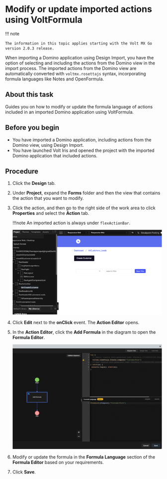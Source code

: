 # Modify or update imported actions using VoltFormula

!!! note

    The information in this topic applies starting with the Volt MX Go version 2.0.3 release. 

When importing a Domino application using Design Import, you have the option of selecting and including the actions from the Domino view in the import process. The imported actions from the Domino view are automatically converted with `voltmx.rosettajs` syntax, incorporating formula languages like Notes and OpenFormula.  

## About this task

Guides you on how to modify or update the formula language of actions included in an imported Domino application using VoltFormula.

## Before you begin

- You have imported a Domino application, including actions from the Domino view, using Design Import.
- You have launched Volt Iris and opened the project with the imported Domino application that included actions.

## Procedure

1. Click the **Design** tab.
2. Under **Project**, expand the **Forms** folder and then the view that contains the action that you want to modify.
3. Click the action, and then go to the right side of the work area to click **Properties** and select the **Action** tab.

    !!!note
        An imported action is always under `flexActionBar`.

    ![Form with actions button imported](../../assets/images/dibutton.png)

4. Click **Edit** next to the **onClick** event. The **Action Editor** opens.
5. In the **Action Editor**, click the **Add Formula** in the diagram to open the **Formula Editor**.

    ![Formula Language editor](../../assets/images/divoltformula.png)

6. Modify or update the formula in the **Formula Language** section of the **Formula Editor** based on your requirements.
7. Click **Save**.
